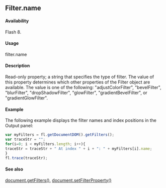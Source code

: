 ## Filter.name

#### Availability

Flash 8.

#### Usage

filter.name

#### Description

Read-only property; a string that specifies the type of filter. The value of this property determines which other properties of the Filter object are available. The value is one of the following: "adjustColorFilter", "bevelFilter", "blurFilter", "dropShadowFilter", "glowFilter", "gradientBevelFilter", or "gradientGlowFilter".

#### Example

The following example displays the filter names and index positions in the Output panel:
```javascript
var myFilters = fl.getDocumentDOM().getFilters();
var traceStr = "";
for(i=0; i < myFilters.length; i++){
traceStr = traceStr + " At index " + i + ": " + myFilters[i].name;
}
fl.trace(traceStr); 

```
#### See also

[document.getFilters()](../Document_object/docume79.md), [document.setFilterProperty()](../Document_object/docum520.md)
